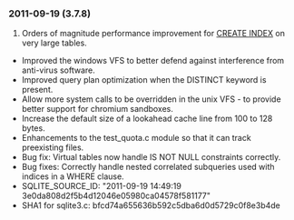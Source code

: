 ### 2011\-09\-19 (3\.7\.8\)

1. Orders of magnitude performance improvement for [CREATE INDEX](lang_createindex.html) on
 very large tables.
- Improved the windows VFS to better defend against interference
 from anti\-virus software.
- Improved query plan optimization when the DISTINCT keyword is present.
- Allow more system calls to be overridden in the unix VFS \- to provide
 better support for chromium sandboxes.
- Increase the default size of a lookahead cache line from 100 to 128 bytes.
- Enhancements to the test\_quota.c module so that it can track
 preexisting files.
- Bug fix: Virtual tables now handle IS NOT NULL constraints correctly.
- Bug fixes: Correctly handle nested correlated subqueries used with
 indices in a WHERE clause.
- SQLITE\_SOURCE\_ID:
 "2011\-09\-19 14:49:19 3e0da808d2f5b4d12046e05980ca04578f581177"
- SHA1 for sqlite3\.c: bfcd74a655636b592c5dba6d0d5729c0f8e3b4de




